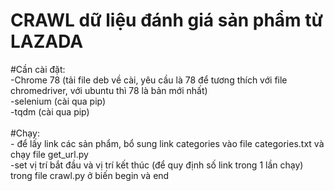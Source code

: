 <h1>CRAWL dữ liệu đánh giá sản phẩm từ LAZADA</h1>
#Cần cài đặt:<br>
-Chrome 78 (tải file deb về  cài, yêu cầu là 78 để tương thích với file chromedriver, với ubuntu thì 78 là bản mới nhất) <br>
-selenium (cài qua pip) <br>
-tqdm (cài qua pip) <br><br>
#Chạy:<br>
- để lấy link các sản phẩm, bổ sung link categories vào file categories.txt và chạy file get_url.py<br>
-set vị trí bắt đầu và vị trí kết thúc (để quy định số link trong 1 lần chạy) trong file crawl.py ở biến begin và end <br>

